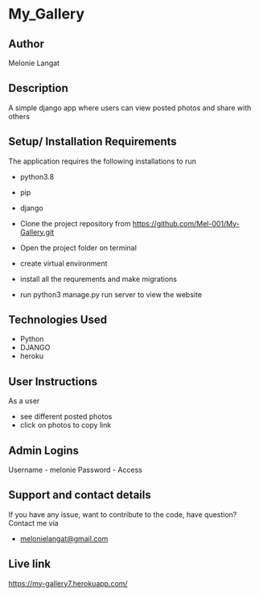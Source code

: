 # My_Gallery


## Author
Melonie Langat

## Description 
A simple django app where users can view posted photos and share with others
## Setup/ Installation Requirements
The application requires the following installations to run
* python3.8
* pip
* django

* Clone the project repository from https://github.com/Mel-001/My-Gallery.git
* Open the project folder on terminal
* create virtual environment
* install all the requrements and make migrations
* run python3 manage.py run server to view the website
## Technologies Used
* Python 
* DJANGO
* heroku
## User Instructions 
As a user
* see different posted photos
* click on photos to copy link

## Admin Logins
Username - melonie
Password - Access





## Support and contact details 
If you have any issue, want to contribute to the code, have question?
Contact me via
* melonielangat@gmail.com

## Live link
https://my-gallery7.herokuapp.com/
